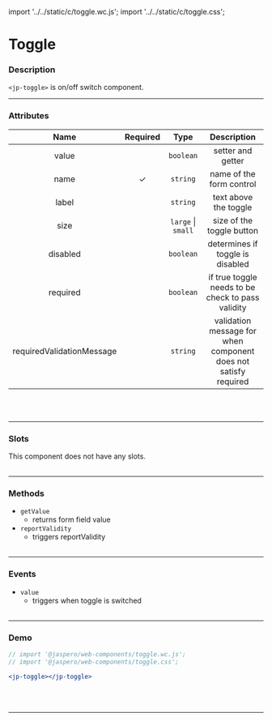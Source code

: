 import '../../static/c/toggle.wc.js';
import '../../static/c/toggle.css';

# Toggle

### Description

`<jp-toggle>` is on/off switch component.
****

### Attributes

|         **Name**          | **Required** | **Type**  |                         **Description**                         |
| :-----------------------: | :----------: | :-------: | :-------------------------------------------------------------: | 
|           value           |              | `boolean` |                        setter and getter                        |
|           name            |      ✓       | `string`  |                    name of the form control                     |
|           label           |              | `string`  |                      text above the toggle                      |
|           size            |              | `large` \| `small`                            | size of the toggle button |
|         disabled          |              | `boolean` |                determines if toggle is disabled                 |
|         required          |              | `boolean` |        if true toggle needs to be check to pass validity        |
| requiredValidationMessage |              | `string`  | validation message for when component does not satisfy required |
<br></br>
****

### Slots

This component does not have any slots.
<br></br>
****

### Methods

- `getValue`
  - returns form field value
- `reportValidity`
  - triggers reportValidity
<br></br>
****

### Events

- `value`
  - triggers when toggle is switched
<br></br>
****

### Demo

```jsx live
// import '@jaspero/web-components/toggle.wc.js';
// import '@jaspero/web-components/toggle.css';

<jp-toggle></jp-toggle>
```
<br></br>
****